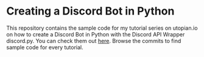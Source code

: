 # Creating a Discord Bot in Python
This repository contains the sample code for my tutorial series on utopian.io on how to create a Discord Bot in Python with the Discord API Wrapper discord.py. You can check them out [here](https://utopian.io/@dev.central). Browse the commits to find sample code for every tutorial. 